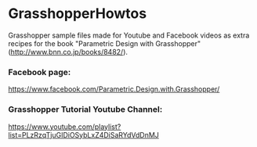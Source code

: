 # GrasshopperHowtos
Grasshopper sample files made for Youtube and Facebook videos as extra recipes for the book "Parametric Design with Grasshopper" (http://www.bnn.co.jp/books/8482/).

### Facebook page:
https://www.facebook.com/Parametric.Design.with.Grasshopper/

### Grasshopper Tutorial Youtube Channel:
https://www.youtube.com/playlist?list=PLzRzqTjuGIDiOSybLxZ4DiSaRYdVdDnMJ
